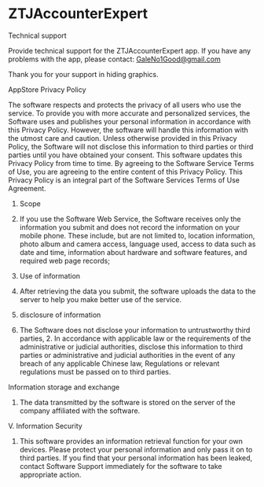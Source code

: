 # ZTJAccounterExpert


Technical support

Provide technical support for the ZTJAccounterExpert app. If you have any problems with the app, please contact: GaleNo1Good@gmail.com

Thank you for your support in hiding graphics.

AppStore Privacy Policy

The software respects and protects the privacy of all users who use the service. To provide you with more accurate and personalized services, the Software uses and publishes your personal information in accordance with this Privacy Policy. However, the software will handle this information with the utmost care and caution. Unless otherwise provided in this Privacy Policy, the Software will not disclose this information to third parties or third parties until you have obtained your consent. This software updates this Privacy Policy from time to time. By agreeing to the Software Service Terms of Use, you are agreeing to the entire content of this Privacy Policy. This Privacy Policy is an integral part of the Software Services Terms of Use Agreement.

1. Scope

1. If you use the Software Web Service, the Software receives only the information you submit and does not record the information on your mobile phone. These include, but are not limited to, location information, photo album and camera access, language used, access to data such as date and time, information about hardware and software features, and required web page records;

2. Use of information

1. After retrieving the data you submit, the software uploads the data to the server to help you make better use of the service.

3. disclosure of information

1. The Software does not disclose your information to untrustworthy third parties, 2. In accordance with applicable law or the requirements of the administrative or judicial authorities, disclose this information to third parties or administrative and judicial authorities in the event of any breach of any applicable Chinese law, Regulations or relevant regulations must be passed on to third parties.

Information storage and exchange

1. The data transmitted by the software is stored on the server of the company affiliated with the software.

V. Information Security

1. This software provides an information retrieval function for your own devices. Please protect your personal information and only pass it on to third parties. If you find that your personal information has been leaked, contact Software Support immediately for the software to take appropriate action.
